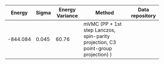 |       Energy          |  Sigma          | Energy Variance  |  Method                                                |   Data repository      |
| ----------------------| ----------------| -----------------|--------------------------------------------------------|------------------------|
|    -844.084           |  0.045          | 60.76            | mVMC (PP + 1st step Lanczos, spin-parity projection, C3 point-group projection) )                           |                        |
